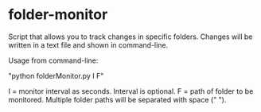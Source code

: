# folder-monitor
Script that allows you to track changes in specific folders. Changes will be written in a text file and shown in command-line.

Usage from command-line:

"python folderMonitor.py I F"

I = monitor interval as seconds. Interval is optional.
F = path of folder to be monitored. Multiple folder paths will be separated with space (" ").

